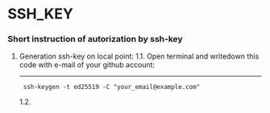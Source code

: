 # SSH_KEY #
### Short instruction of autorization by ssh-key ###

1. Generation ssh-key on local point:
    1.1. Open terminal and writedown this code with e-mail of your github account:
    ***
        ssh-keygen -t ed25519 -C "your_email@example.com"
    1.2.
